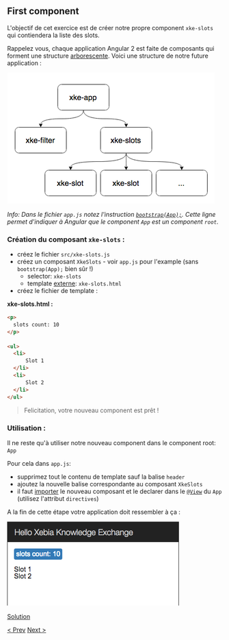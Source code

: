 ## First component

L'objectif de cet exercice est de créer notre propre component `xke-slots` qui contiendera la liste des slots.

Rappelez vous, chaque application Angular 2 est faite de composants qui forment une structure [arborescente](http://xebia-france.github.io/slot-angular2/#/3/1).
Voici une structure de notre future application :

![Components Tree](img/components-tree.png)
 
_Info: Dans le fichier `app.js` notez l'instruction [`bootstrap(App);`](https://angular.io/docs/js/latest/api/core/bootstrap-function.html). 
Cette ligne permet d'indiquer à Angular que le component `App` est un component `root`._  

### Création du composant `xke-slots` :

- créez le fichier `src/xke-slots.js`
- créez un composant `XkeSlots` - voir `app.js` pour l'example (sans `bootstrap(App);` bien sûr !) 
  - selector: `xke-slots`
  - template [externe](http://xebia-france.github.io/slot-angular2/#/3/5): `xke-slots.html`
- créez le fichier de template :

**xke-slots.html :**

```html
<p>
  slots count: 10
</p>

<ul>
  <li>
      Slot 1
  </li>
  <li>
      Slot 2
  </li>
</ul>
```
  
> Felicitation, votre nouveau component est prêt !

### Utilisation :

Il ne reste qu'à utiliser notre nouveau component dans le component root: `App`

Pour cela dans `app.js`:

- supprimez tout le contenu de template sauf la balise `header`
- ajoutez la nouvelle balise correspondante au composant `XkeSlots` 
- il faut [importer](https://developer.mozilla.org/en-US/docs/Web/JavaScript/Reference/Statements/import) le nouveau composant 
et le declarer dans le [`@View`](https://angular.io/docs/js/latest/api/annotations/ComponentAnnotation-class.html) du `App` (utilisez l'attribut `directives`)


A la fin de cette étape votre application doit ressembler à ça :

![first-component](img/first-component-resultat.png)
 

[Solution](2-first-component-solution.md)

[< Prev](1-data-binding.md) [Next >](3-store-service.md)
